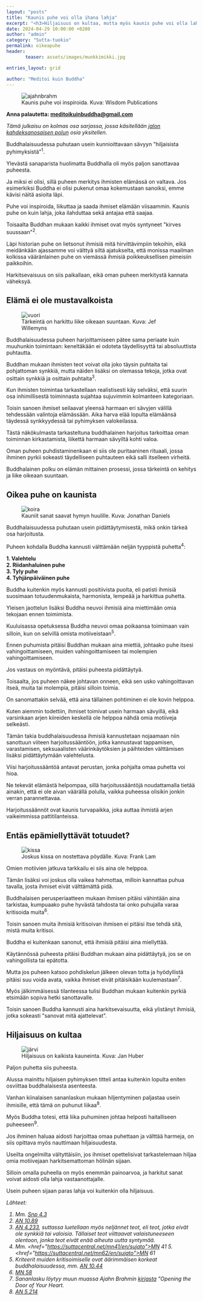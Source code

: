```yaml
---
layout: "posts"
title: "Kaunis puhe voi olla ihana lahja"
excerpt: "<h3>Hiljaisuus on kultaa, mutta myös kaunis puhe voi olla lahja.</h3>"
date: 2024-04-29 10:00:00 +0200
author: "admin"
category: "Sutta-tuokio"
permalink: oikeapuhe
header:  
       teaser: assets/images/munkkimikki.jpg

entries_layout: grid

author: "Meditoi kuin Buddha"
---
```


<figure>
<img src="assets/images/munkkimikki.jpg" alt="ajahnbrahm">
<figcaption> Kaunis puhe voi inspiroida. Kuva: Wisdom Publications</figcaption>
</figure>

<b> Anna palautetta: meditoikuinbuddha@gmail.com</b>

<i>Tämä julkaisu on kolmas osa sarjassa, jossa käsitellään <a href="https://meditoikuinbuddha.fi/buddhalainenharjoitus">jalon kahdeksanosaisen polun</a> osia yksitellen.</i>

Buddhalaisuudessa puhutaan usein kunnioittavaan sävyyn "hiljaisista pyhimyksistä"<sup>1</sup>. 

Ylevästä sanaparista huolimatta Buddhalla oli myös paljon sanottavaa puheesta.

Ja miksi ei olisi, sillä puheen merkitys ihmisten elämässä on valtava. Jos esimerkiksi Buddha ei olisi pukenut omaa kokemustaan sanoiksi, emme kävisi näitä asioita läpi.

Puhe voi inspiroida, liikuttaa ja saada ihmiset elämään viisaammin. Kaunis puhe on kuin lahja, joka ilahduttaa sekä antajaa että saajaa.

Toisaalta Buddhan mukaan kaikki ihmiset ovat myös syntyneet "kirves suussaan"<sup>2</sup>. 

Läpi historian puhe on lietsonut ihmisiä mitä hirvittävimpiin tekoihin, eikä meidänkään ajassamme voi välttyä siltä ajatukselta, että monissa maailman kolkissa vääränlainen puhe on viemässä ihmisiä poikkeuksellisen pimeisiin paikkoihin.

Harkitsevaisuus on siis paikallaan, eikä oman puheen merkitystä kannata väheksyä.

<h2>Elämä ei ole mustavalkoista</h2>

<figure>
<img src="assets/images/jef-willemyns-mluUYXoTotY-unsplash.jpg" alt="vuori">
<figcaption> Tärkeintä on harkittu liike oikeaan suuntaan. Kuva: Jef Willemyns</figcaption>
</figure>

Buddhalaisuudessa puheen harjoittamiseen pätee sama periaate kuin muuhunkin toimintaan: keneltäkään ei odoteta täydellisyyttä tai absoluuttista puhtautta.

Buddhan mukaan ihmisten teot voivat olla joko täysin puhtaita tai pohjattoman synkkiä, mutta näiden lisäksi on olemassa tekoja, jotka ovat osittain synkkiä ja osittain puhtaita<sup>3</sup>. 

Kun ihmisten toimintaa tarkastellaan realistisesti käy selväksi, että suurin osa inhimillisestä toiminnasta sujahtaa sujuvimmin kolmanteen kategoriaan. 

Toisin sanoen ihmiset seilaavat yleensä harmaan eri sävyjen välillä tehdessään valintoja elämässään. Aika harva elää lopulta elämäänsä täydessä synkkyydessä tai pyhimyksen valokeilassa. 

Tästä näkökulmasta tarkasteltuna buddhalainen harjoitus tarkoittaa oman toiminnan kirkastamista, liikettä harmaan sävyiltä kohti valoa.

Oman puheen puhdistaminenkaan ei siis ole puritaaninen rituaali, jossa ihminen pyrkii sokeasti täydelliseen puhtauteen eikä salli itselleen virheitä. 

Buddhalainen polku on elämän mittainen prosessi, jossa tärkeintä on kehitys ja liike oikeaan suuntaan.

<h2>Oikea puhe on kaunista</h2>

<figure>
<img src="assets/images/jonathan-daniels-CdVG9f96kyg-unsplash.jpg" alt="koira">
<figcaption> Kauniit sanat saavat hymyn huulille. Kuva: Jonathan Daniels</figcaption>
</figure>

Buddhalaisuudessa puhutaan usein pidättäytymisestä, mikä onkin tärkeä osa harjoitusta.

Puheen kohdalla Buddha kannusti välttämään neljän tyyppistä puhetta<sup>4</sup>:

<b>1. Valehtelu</b><br>
<b>2. Riidanhaluinen puhe</b><br>
<b>3. Tyly puhe</b><br>
<b>4. Tyhjänpäiväinen puhe</b><br>

Buddha kuitenkin myös kannusti positiivista puolta, eli patisti ihmisiä suosimaan totuudenmukaista, harmonista, lempeää ja harkittua puhetta.

Yleisen jaottelun lisäksi Buddha neuvoi ihmisiä aina miettimään omia tekojaan ennen toimimista. 

Kuuluisassa opetuksessa Buddha neuvoi omaa poikaansa toimimaan vain silloin, kun on selvillä omista motiiveistaan<sup>5</sup>. 

Ennen puhumista pitäisi Buddhan mukaan aina miettiä, johtaako puhe itsesi vahingoittamiseen, muiden vahingoittamiseen tai molempien vahingoittamiseen.

Jos vastaus on myöntävä, pitäisi puheesta pidättäytyä. 

Toisaalta, jos puheen näkee johtavan onneen, eikä sen usko vahingoittavan itseä, muita tai molempia, pitäisi silloin toimia. 

On sanomattakin selvää, että aina tällainen pohtiminen ei ole kovin helppoa. 

Kuten aiemmin todettiin, ihmiset toimivat usein harmaan sävyillä, eikä varsinkaan arjen kiireiden keskellä ole helppoa nähdä omia motiiveja selkeästi. 

Tämän takia buddhalaisuudessa ihmisiä kannustetaan nojaamaan niin sanottuun viiteen harjoitussääntöön, jotka kannustavat tappamisen, varastamisen, seksuaalisten väärinkäytöksien ja päihteiden välttämisen lisäksi pidättäytymään valehtelusta.

Viisi harjoitussääntöä antavat perustan, jonka pohjalta omaa puhetta voi hioa. 

Ne tekevät elämästä helpompaa, sillä harjoitussääntöjä noudattamalla tietää ainakin, että ei ole aivan väärällä polulla, vaikka puheessa olisikin jonkin verran parannettavaa. 

Harjoitussäännöt ovat kaunis turvapaikka, joka auttaa ihmistä arjen vaikeimmissa pattitilanteissa. 

<h2>Entäs epämiellyttävät totuudet?</h2>

<figure>
<img src="assets/images/frank-lam-Ph9h5eayOTQ-unsplash.jpg" alt="kissa">
<figcaption> Joskus kissa on nostettava pöydälle. Kuva: Frank Lam</figcaption>
</figure>

Omien motiivien jatkuva tarkkailu ei siis aina ole helppoa. 

Tämän lisäksi voi joskus olla vaikea hahmottaa, milloin kannattaa puhua tavalla, josta ihmiset eivät välttämättä pidä.

Buddhalaisen perusperiaatteen mukaan ihmisen pitäisi vähintään aina tarkistaa, kumpuaako puhe hyvästä tahdosta tai onko puhujalla varaa kritisoida muita<sup>6</sup>. 

Toisin sanoen muita ihmisiä kritisoivan ihmisen ei pitäisi itse tehdä sitä, mistä muita kritisoi. 

Buddha ei kuitenkaan sanonut, että ihmisiä pitäisi aina miellyttää. 

Käytännössä puheesta pitäisi Buddhan mukaan aina pidättäytyä, jos se on vahingollista tai epätotta. 

Mutta jos puheen katsoo pohdiskelun jälkeen olevan totta ja hyödyllistä pitäisi suu voida avata, vaikka ihmiset eivät pitäisikään kuulemastaan<sup>7</sup>. 

Myös jälkimmäisessä tilanteessa tulisi Buddhan mukaan kuitenkin pyrkiä etsimään sopiva hetki sanottavalle. 

Toisin sanoen Buddha kannusti aina harkitsevaisuutta, eikä ylistänyt ihmisiä, jotka sokeasti "sanovat mitä ajattelevat".

<h2>Hiljaisuus on kultaa</h2>

<figure>
<img src="assets/images/jan-huber-fmVQL_TFKPU-unsplash.jpg" alt="järvi">
<figcaption> Hiljaisuus on kaikista kauneinta. Kuva: Jan Huber</figcaption>
</figure>

Paljon puhetta siis puheesta. 

Alussa mainittu hiljaisen pyhimyksen titteli antaa kuitenkin lopulta eniten osviittaa buddhalaisesta asenteesta.

Vanhan kiinalaisen sananlaskun mukaan hiljentyminen paljastaa usein ihmisille, että tämä on puhunut liikaa<sup>8</sup>.

Myös Buddha totesi, että liika puhuminen johtaa helposti haitalliseen puheeseen<sup>9</sup>. 

Jos ihminen haluaa aidosti harjoittaa omaa puhettaan ja välttää harmeja, on siis opittava myös nauttimaan hiljaisuudesta. 

Useilta ongelmilta vältyttäisiin, jos ihmiset opettelisivat tarkastelemaan hiljaa omia motiivejaan harkitsemattoman hölinän sijaan. 

Silloin omalla puheella on myös enemmän painoarvoa, ja harkitut sanat voivat aidosti olla lahja vastaanottajalle.

Usein puheen sijaan paras lahja voi kuitenkin olla hiljaisuus.

<i>Lähteet:
1. Mm. <a href="https://suttacentral.net/snp4.3/en/mills">Snp 4.3</a>
2. <a href="https://suttacentral.net/an10.89/en/sujato">AN 10.89</a>
3. <a href="https://suttacentral.net/an4.233/en/sujato">AN 4.233</a>, suttassa luetellaan myös neljännet teot, eli teot, jotka eivät ole synkkiä tai valoisia. Tällaiset teot viittaavat valaistuneeseen olentoon, jonka teot eivät enää aiheuta uutta syntymää.
4. Mm. <href="https://suttacentral.net/mn41/en/sujato">MN 41</a>
5.<href="https://suttacentral.net/mn62/en/sujato">MN 61</a>
6. Kriteerit muiden kritisoimiselle ovat äärimmäisen korkeat buddhalaisuudessa, mm. <a href="https://suttacentral.net/an10.44/en/sujato">AN 10.44</a>
7. <a href="https://suttacentral.net/mn58/en/sujato">MN 58</a>
8. Sananlasku löytyy muun muassa Ajahn Brahmin <a href="https://www.bps.lk/olib/bp/bp619s_Brahm_Opening-The-Doors-Of-Your-Heart.pdf">kirjasta</a> "Opening the Door of Your Heart.
9. <a href="https://suttacentral.net/an4.233/en/sujato">AN 5.214</a>